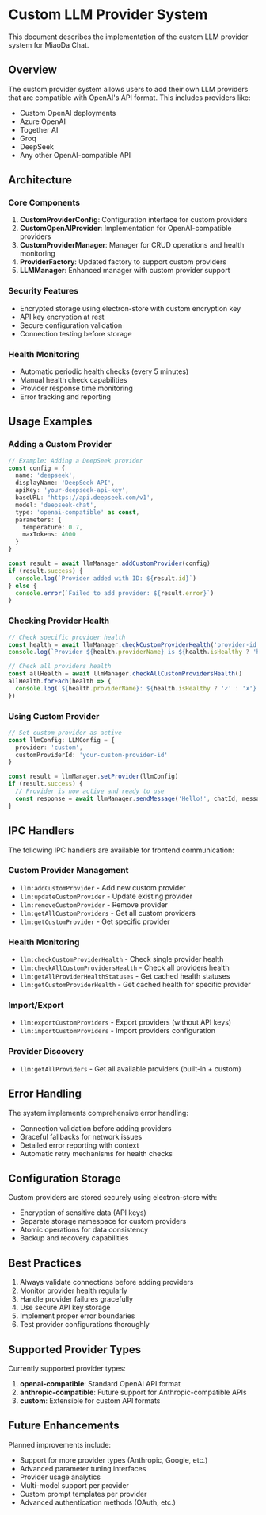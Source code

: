 # Custom LLM Provider System

This document describes the implementation of the custom LLM provider system for MiaoDa Chat.

## Overview

The custom provider system allows users to add their own LLM providers that are compatible with OpenAI's API format. This includes providers like:

- Custom OpenAI deployments
- Azure OpenAI
- Together AI
- Groq
- DeepSeek
- Any other OpenAI-compatible API

## Architecture

### Core Components

1. **CustomProviderConfig**: Configuration interface for custom providers
2. **CustomOpenAIProvider**: Implementation for OpenAI-compatible providers
3. **CustomProviderManager**: Manager for CRUD operations and health monitoring
4. **ProviderFactory**: Updated factory to support custom providers
5. **LLMManager**: Enhanced manager with custom provider support

### Security Features

- Encrypted storage using electron-store with custom encryption key
- API key encryption at rest
- Secure configuration validation
- Connection testing before storage

### Health Monitoring

- Automatic periodic health checks (every 5 minutes)
- Manual health check capabilities
- Provider response time monitoring
- Error tracking and reporting

## Usage Examples

### Adding a Custom Provider

```typescript
// Example: Adding a DeepSeek provider
const config = {
  name: 'deepseek',
  displayName: 'DeepSeek API',
  apiKey: 'your-deepseek-api-key',
  baseURL: 'https://api.deepseek.com/v1',
  model: 'deepseek-chat',
  type: 'openai-compatible' as const,
  parameters: {
    temperature: 0.7,
    maxTokens: 4000
  }
}

const result = await llmManager.addCustomProvider(config)
if (result.success) {
  console.log(`Provider added with ID: ${result.id}`)
} else {
  console.error(`Failed to add provider: ${result.error}`)
}
```

### Checking Provider Health

```typescript
// Check specific provider health
const health = await llmManager.checkCustomProviderHealth('provider-id')
console.log(`Provider ${health.providerName} is ${health.isHealthy ? 'healthy' : 'unhealthy'}`)

// Check all providers health
const allHealth = await llmManager.checkAllCustomProvidersHealth()
allHealth.forEach(health => {
  console.log(`${health.providerName}: ${health.isHealthy ? '✓' : '✗'} (${health.responseTime}ms)`)
})
```

### Using Custom Provider

```typescript
// Set custom provider as active
const llmConfig: LLMConfig = {
  provider: 'custom',
  customProviderId: 'your-custom-provider-id'
}

const result = llmManager.setProvider(llmConfig)
if (result.success) {
  // Provider is now active and ready to use
  const response = await llmManager.sendMessage('Hello!', chatId, messageId)
}
```

## IPC Handlers

The following IPC handlers are available for frontend communication:

### Custom Provider Management

- `llm:addCustomProvider` - Add new custom provider
- `llm:updateCustomProvider` - Update existing provider
- `llm:removeCustomProvider` - Remove provider
- `llm:getAllCustomProviders` - Get all custom providers
- `llm:getCustomProvider` - Get specific provider

### Health Monitoring

- `llm:checkCustomProviderHealth` - Check single provider health
- `llm:checkAllCustomProvidersHealth` - Check all providers health
- `llm:getAllProviderHealthStatuses` - Get cached health statuses
- `llm:getCustomProviderHealth` - Get cached health for specific provider

### Import/Export

- `llm:exportCustomProviders` - Export providers (without API keys)
- `llm:importCustomProviders` - Import providers configuration

### Provider Discovery

- `llm:getAllProviders` - Get all available providers (built-in + custom)

## Error Handling

The system implements comprehensive error handling:

- Connection validation before adding providers
- Graceful fallbacks for network issues
- Detailed error reporting with context
- Automatic retry mechanisms for health checks

## Configuration Storage

Custom providers are stored securely using electron-store with:

- Encryption of sensitive data (API keys)
- Separate storage namespace for custom providers
- Atomic operations for data consistency
- Backup and recovery capabilities

## Best Practices

1. Always validate connections before adding providers
2. Monitor provider health regularly
3. Handle provider failures gracefully
4. Use secure API key storage
5. Implement proper error boundaries
6. Test provider configurations thoroughly

## Supported Provider Types

Currently supported provider types:

1. **openai-compatible**: Standard OpenAI API format
2. **anthropic-compatible**: Future support for Anthropic-compatible APIs
3. **custom**: Extensible for custom API formats

## Future Enhancements

Planned improvements include:

- Support for more provider types (Anthropic, Google, etc.)
- Advanced parameter tuning interfaces
- Provider usage analytics
- Multi-model support per provider
- Custom prompt templates per provider
- Advanced authentication methods (OAuth, etc.)
